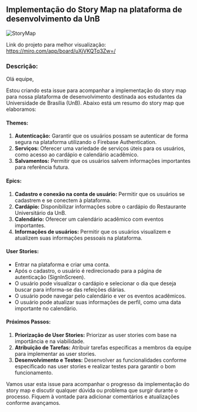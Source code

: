 ## Implementação do Story Map na plataforma de desenvolvimento da UnB 

![StoryMap](https://github.com/unb-mds/Squad09-UnBHUB/assets/63163895/4b00c407-b10f-4f11-bc29-276e73e018ae)

Link do projeto para melhor visualização: https://miro.com/app/board/uXjVKQTq3Zw=/

### Descrição:

Olá equipe,

Estou criando esta issue para acompanhar a implementação do story map para nossa plataforma de desenvolvimento destinada aos estudantes da Universidade de Brasília (UnB). Abaixo está um resumo do story map que elaboramos:

#### Themes:
1. **Autenticação:** Garantir que os usuários possam se autenticar de forma segura na plataforma utilizando o Firebase Authentication.
2. **Serviços:** Oferecer uma variedade de serviços úteis para os usuários, como acesso ao cardápio e calendário acadêmico.
3. **Salvamentos:** Permitir que os usuários salvem informações importantes para referência futura.

#### Epics:
1. **Cadastro e conexão na conta de usuário:** Permitir que os usuários se cadastrem e se conectem à plataforma.
2. **Cardápio:** Disponibilizar informações sobre o cardápio do Restaurante Universitário da UnB.
3. **Calendário:** Oferecer um calendário acadêmico com eventos importantes.
4. **Informações de usuários:** Permitir que os usuários visualizem e atualizem suas informações pessoais na plataforma.

#### User Stories:
- Entrar na plataforma e criar uma conta.
- Após o cadastro, o usuário é redirecionado para a página de autenticação (SignInScreen).
- O usuário pode visualizar o cardápio e selecionar o dia que deseja buscar para informa-se das refeições diárias.
- O usuário pode navegar pelo calendário e ver os eventos acadêmicos.
- O usuário pode atualizar suas informações de perfil, como uma data importante no calendário.

#### Próximos Passos:
1. **Priorização de User Stories:** Priorizar as user stories com base na importância e na viabilidade.
2. **Atribuição de Tarefas:** Atribuir tarefas específicas a membros da equipe para implementar as user stories.
3. **Desenvolvimento e Testes:** Desenvolver as funcionalidades conforme especificado nas user stories e realizar testes para garantir o bom funcionamento.

Vamos usar esta issue para acompanhar o progresso da implementação do story map e discutir qualquer dúvida ou problema que surgir durante o processo. Fiquem à vontade para adicionar comentários e atualizações conforme avançamos.
